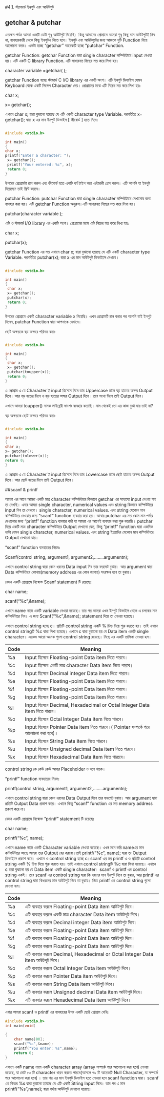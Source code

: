 #4.1. স্ট্যান্ডার্ড ইনপুট এবং আউটপুট
## getchar & putchar
এতক্ষন পর্যন্ত আমরা একটি ডেটা শুধু আউটপুট দিয়েছি। কিন্তু আমাদের প্রোগ্রামে আমরা শুধু কিছু মান আউটপুটই নিব না, ব্যবহারকারী থেকে কিছু ইনপুটও নিতে হবে। ইনপুট এবং আউটপুটের জন্য আজকে দুটি Function নিয়ে আলোচনা করব। একটা হচ্ছে “getchar” আরেকটি হচ্ছে “putchar” Function.

getchar Function: getchar Function দ্বারা single character কম্পিউটারে input নেওয়া হয়। এটি একটি C library Function. এটি সাধারনত নিছের মত করে লিখা হয়।

character variable =getchar( );

getchar Function হচ্ছে স্টান্ডার্ড C I/O library এর একটি অংশ। এটি ইনপুট ডিভাইস যেমন Keyboard থেকে একটি সিঙ্গেল Character দেয়।   প্রোগ্রামের মঝে এটি নিচের মত করে লিখা হয়ঃ

char x;

x= getchar();

এখানে char x; দ্বারা বুঝানো হয়েছে যে এটি একটি character type Variable. পরবর্তিতে x= getchar(); দ্বারা x এর মান ইনপুট ডিভাইস [ কীবোর্ড ] হতে নিবে।

```c

#include <stdio.h>

int main()
{
char x;
printf("Enter a character: ");
 x= getchar();
 printf("Your entered: %c", x);
 return 0;
}

```

উপরের প্রোগ্রামটা রান করুন এবং কীবোর্ড হতে একটি বর্ণ টাইপ করে এন্টারকী প্রেস করুন। এটি আপনি যা ইনপুট দিয়েছেন তাই প্রিন্ট করবে।

putchar Function: putchar Function দ্বারা single character কম্পিউটারে দেখানোর জন্য ব্যবহার করা হয়।   এটি getchar Function অনুরুপ।এটি সাধারনত নিছের মত করে লিখা হয়।

putchar(character variable );

এটি ও স্টান্ডার্ড  I/O library এর একটি অংশ।  প্রোগ্রামের মঝে এটি নিচের মত করে লিখা হয়ঃ

char x;

putchar(x);

getchar Function  এর মত এখানে char x; দ্বারা বুঝানো হয়েছে যে এটি একটি character type Variable. পরবর্তিতে putchar(x); দ্বারা x এর মান আউটপুট ডিভাইসে দেখাবে।

```c

#include <stdio.h>

int main()
{
 char x;
 x= getchar();
 putchar(x);
 return 0;
}

```

উপরের প্রোগ্রামে একটি character variable  x নিয়েছি। এখন প্রোগ্রামটি রান করার পর আপনি যাই ইনপুট দিবেন,  putchar Function দ্বারা আপনাকে দেখাবে।

 

ছোট অক্ষরকে বড় অক্ষরে পরিনত করাঃ


```c

#include <stdio.h>

int main()
{
 char x;
 x= getchar();
 putchar(toupper(x));
 return 0;
}

```

এ প্রোগ্রাম এ যে Character ই input হিসেবে নিবে তার Uppercase মানে বড় হাতের অক্ষর Output দিবে। আর বড় হতের দিলে ও বড় হাতের অক্ষর Output দিবে। তবে সংখা দিলে তাই Output দিবে।

এখানে আমরা toupper() নামক লাইব্রেরী ফাংশং ব্যবহার করেছি। নাম থেকেই তো এর কাজ বুঝা যায় তাই না?

বড় অক্ষরকে ছোট অক্ষরে পরিনত করাঃ

```c

#include <stdio.h>

int main()
{
char x;
x= getchar();
putchar(tolower(x));
return 0;
}

```

এ প্রোগ্রাম এ যে Character ই input হিসেবে নিবে তার Lowercase মানে ছোট হাতের অক্ষর Output দিবে। আর ছোট হতের দিলে  তাই Output দিবে।

##scanf & printf

আমরা এর আগে আমরা একটি মাত্র  character কম্পিউটারে কিভাবে getchar এর সাহায্যে input নেওয়া যায় তা দেখছি। এবার আমরা single character, numerical values এবং string কিভাবে কম্পিউটারে input নিব তা দেখবো। single character, numerical values. এবং string যেকোন মান কম্পিউটারে নেওয়ার জন্য “scanf” function ব্যবহার করা হয়। আবার putchar এর মত কোন মান পর্দায় দেখানোর জন্য “printf” function ব্যবহার করি যা আমরা এর আগেই ব্যবহার করা শুরু করেছি। putchar দিয়ে একটি মাত্র character কম্পিউটারে Output দেখানো যেত, কিন্তু “printf” function দ্বারা একদিক ডাটা যেমন single character, numerical values. এবং string ইত্যাদির যেকোন মান কম্পিউটারে Output দেখানো যায়।

“scanf” function ব্যবহারের নিয়মঃ

Scanf(control string, argument1, argument2,……..argumentn);

এখানে control string দ্বারা কোন ধরনের Data input নিব তার ফরমেট বুঝায়। আর argument দ্বারা Data কম্পিউটারে কোথায়(memory address এর কোন জাগায়) সংরক্ষন হবে তা বুঝায়।

যেমন একটি প্রোগ্রামে নিন্মোক্ত Scanf statement টি রয়েছেঃ

char name;

scanf(“%c”,&name);

এখানে name নামে একটি variable নেওয়া হয়েছে। তার পর আমরা এখন ইনপুট ডিভাইস থেকে এ চলকের মান  কম্পিউটারে নিব। এ জন্য Scanf(“%c”,&name); statement দিয়ে তা নেওয়া হয়েছে।

এখানে control string হচ্ছে c। প্রতিটি control string একটি % চিহ্ন দিয়ে শুরু করতে হয়। তাই এখানে control stringটি %c দ্বারা লিখা হয়েছে। এখানে c দ্বারা বুঝানো হয় যে Data item একটি single character। এরকম আরো অনেক গুলো control string রয়েছে। নিছে এর একটি তালিকা দেওয়া হল।

 | Code | Meaning |
| -- | -- |
| %a | Input হিসেবে Floating-point  Data item  নিতে পারবে। |
| %c | Input হিসেবে একটি মাত্র character Data item নিতে পারবে। |
|%d | Input হিসেবে Decimal integer Data item নিতে পারবে। |
|%e | Input হিসেবে Floating-point  Data item  নিতে পারবে।|
| %f | Input হিসেবে Floating-point  Data item  নিতে পারবে। |
| %g | Input হিসেবে Floating-point  Data item নিতে পারবে। |
|%i| Input হিসেবে Decimal, Hexadecimal or Octal Integer Data item  নিতে পারবে। |
| %o | Input হিসেবে Octal Integer Data item  নিতে পারবে। |
| %p | Input হিসেবে Pointer Data item নিতে পারবে।( Pointer সম্পর্কে পরে আলোচনা করা হবে)। |
| %s | Input হিসেবে String   Data item নিতে পারবে। |
| %u | Input হিসেবে Unsigned decimal Data item নিতে পারবে।
| %x | Input হিসেবে Hexadecimal Data item নিতে পারবেে।|


control string কে কেউ কেউ আবার Placeholder ও বলে থাকে। 

“printf” function ব্যবহারের নিয়মঃ

printf(control string, argument1, argument2,……..argumentn);

এখানে control string দ্বারা কোন ধরনের Data Output দিবে তার ফরমেট বুঝায়। আর argument দ্বারা প্রতিটি Output Data প্রকাশ করে। এখানে কিন্তু “scanf” function এর মত memory address প্রকাশ করে না।

যেমন একটি প্রোগ্রামে নিন্মোক্ত “printf”  statement টি রয়েছেঃ

char name;

printf(“%c”, name);

এখানে name নামে একটি Character variable নেওয়া হয়েছে। এখন মনে করি nameএর মান কম্পিউটারে আছে আমরা তার Output বের করবো।তাই printf(“%c”, name); দ্বারা তা Output ডিভাইসে প্রকাশ করে। এখানে ও control string হচ্ছে c।scanf এর মর printf এ ও প্রতিটি control string একটি % চিহ্ন দিয়ে শুরু করতে হয়। তাই এখানে control stringটি %c দ্বারা লিখা হয়েছে। এখানে c দ্বারা বুঝানো হয় যে Data item একটি single character। scanf ও printf এর control string একই। তবে scanf এর control string দ্বারা কি ধরনের মান ইনপুট নিবে তা বুঝায়, আর printf এর control string দ্বারা কিধরনের মান আউটপুট দিবে তা বুঝায়। নিচে printf এর control string গুলো দেওয়া হল।

|Code | Meaning |
| -- | -- |
| %a | এটি ব্যবহার করলে Floating-point  Data item  আউটপুট দিবে। |
| %c | এটি ব্যবহার করলে একটি মাত্র character Data item আউটপুট দিবে। |
| %d | এটি ব্যবহার করলে Decimal integer Data item আউটপুট দিবে। |
| %e | এটি ব্যবহার করলে Floating-point  Data item  আউটপুট দিবে। |
| %f | এটি ব্যবহার করলে Floating-point  Data item  আউটপুট দিবে। |
| %g | এটি ব্যবহার করলে Floating-point  Data item আউটপুট দিবে। |
| %i | এটি ব্যবহার করলে Decimal, Hexadecimal or Octal Integer Data item আউটপুট দিবে। |
| %o | এটি ব্যবহার করলে Octal Integer Data item  আউটপুট দিবে। |
| %p| এটি ব্যবহার করলে Pointer Data item আউটপুট দিবে। |
| %s | এটি ব্যবহার করলে String   Data item আউটপুট দিবে। |
| %u | এটি ব্যবহার করলে Unsigned decimal Data item আউটপুট দিবে। |
| %x | এটি ব্যবহার করলে Hexadecimal Data item আউটপুট দিবে।|


এবার আমরা scanf ও printf এর ব্যবহারের উপর একটি ছোট্ট প্রোগ্রাম দেখিঃ
```c
#include <stdio.h>
int main(void)
 
{
	char name[80];
	scanf("%s",&name);
	printf("You enter: %s",name);
	return 0;
}
```

এখানে একটি name নামে একটি character array (array সম্পর্কে পরে আলোচনা করা হবে) নেওয়া হয়েছে, যা মোট ৮০ টি character ধারন করতে পারবে(আসলে ৭৯ টি আরেকটি Null Character, যা সম্পর্কে পরে আলোচনা করা হবে) । তার পর এর মান ইনপুট ডিভাইস হতে নেওয়া হবে scanf function দ্বারা। scanf এর ভিতর %s দ্বারা বুঝানো হয়েছে যে এটি একটি String Input নিবে। তার পর এ মান printf(“%s”,name); দ্বারা পর্দায় আউটপুট দেখানো হয়েছে।